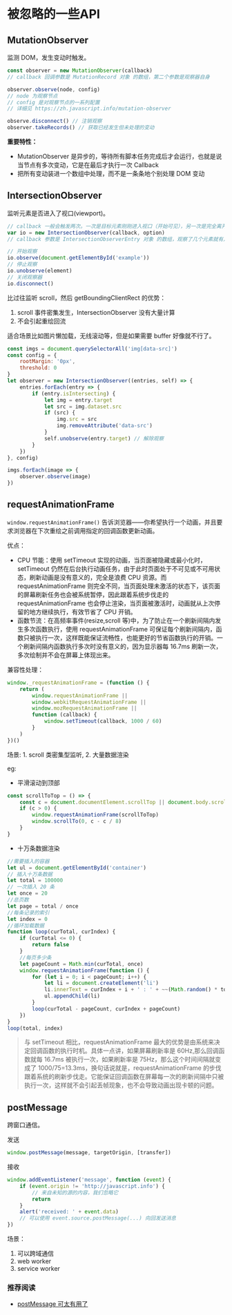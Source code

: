 # 被忽略的一些API


## MutationObserver

监测 DOM，发生变动时触发。

```js
const observer = new MutationObserver(callback)
// callback 回调参数是 MutationRecord 对象 的数组，第二个参数是观察器自身

observer.observe(node, config)
// node 为观察节点
// config 是对观察节点的一系列配置
// 详细见 https://zh.javascript.info/mutation-observer

observe.disconnect() // 注销观察
observer.takeRecords() // 获取已经发生但未处理的变动
```

**重要特性：**

-   MutationObserver 是异步的，等待所有脚本任务完成后才会运行，也就是说当节点有多次变动，它是在最后才执行一次 Callback
-   把所有变动装进一个数组中处理，而不是一条条地个别处理 DOM 变动

## IntersectionObserver

监听元素是否进入了视口(viewport)。

```js
// callback 一般会触发两次。一次是目标元素刚刚进入视口（开始可见），另一次是完全离开视口（开始不可见）。
var io = new IntersectionObserver(callback, option)
// callback 参数是 IntersectionObserverEntry 对象 的数组，观察了几个元素就有几个对象

// 开始观察
io.observe(document.getElementById('example'))
// 停止观察
io.unobserve(element)
// 关闭观察器
io.disconnect()
```

比过往监听 scroll，然后 getBoundingClientRect 的优势：

1. scroll 事件密集发生，IntersectionObserver 没有大量计算
2. 不会引起重绘回流

适合场景比如图片懒加载，无线滚动等，但是如果需要 buffer 好像就不行了。

```js
const imgs = document.querySelectorAll('img[data-src]')
const config = {
    rootMargin: '0px',
    threshold: 0
}
let observer = new IntersectionObserver((entries, self) => {
    entries.forEach(entry => {
        if (entry.isIntersecting) {
            let img = entry.target
            let src = img.dataset.src
            if (src) {
                img.src = src
                img.removeAttribute('data-src')
            }
            self.unobserve(entry.target) // 解除观察
        }
    })
}, config)

imgs.forEach(image => {
    observer.observe(image)
})
```

## requestAnimationFrame

`window.requestAnimationFrame()` 告诉浏览器——你希望执行一个动画，并且要求浏览器在下次重绘之前调用指定的回调函数更新动画。

优点：

-   CPU 节能：使用 setTimeout 实现的动画，当页面被隐藏或最小化时，setTimeout 仍然在后台执行动画任务，由于此时页面处于不可见或不可用状态，刷新动画是没有意义的，完全是浪费 CPU 资源。而 requestAnimationFrame 则完全不同，当页面处理未激活的状态下，该页面的屏幕刷新任务也会被系统暂停，因此跟着系统步伐走的 requestAnimationFrame 也会停止渲染，当页面被激活时，动画就从上次停留的地方继续执行，有效节省了 CPU 开销。
-   函数节流：在高频率事件(resize,scroll 等)中，为了防止在一个刷新间隔内发生多次函数执行，使用 requestAnimationFrame 可保证每个刷新间隔内，函数只被执行一次，这样既能保证流畅性，也能更好的节省函数执行的开销。一个刷新间隔内函数执行多次时没有意义的，因为显示器每 16.7ms 刷新一次，多次绘制并不会在屏幕上体现出来。

兼容性处理：

```js
window._requestAnimationFrame = (function () {
    return (
        window.requestAnimationFrame ||
        window.webkitRequestAnimationFrame ||
        window.mozRequestAnimationFrame ||
        function (callback) {
            window.setTimeout(callback, 1000 / 60)
        }
    )
})()
```

场景: 1. scroll 类密集型监听, 2. 大量数据渲染

eg:

-   平滑滚动到顶部

```js
const scrollToTop = () => {
    const c = document.documentElement.scrollTop || document.body.scrollTop
    if (c > 0) {
        window.requestAnimationFrame(scrollToTop)
        window.scrollTo(0, c - c / 8)
    }
}
```

-   十万条数据渲染

```js
//需要插入的容器
let ul = document.getElementById('container')
// 插入十万条数据
let total = 100000
// 一次插入 20 条
let once = 20
//总页数
let page = total / once
//每条记录的索引
let index = 0
//循环加载数据
function loop(curTotal, curIndex) {
    if (curTotal <= 0) {
        return false
    }
    //每页多少条
    let pageCount = Math.min(curTotal, once)
    window.requestAnimationFrame(function () {
        for (let i = 0; i < pageCount; i++) {
            let li = document.createElement('li')
            li.innerText = curIndex + i + ' : ' + ~~(Math.random() * total)
            ul.appendChild(li)
        }
        loop(curTotal - pageCount, curIndex + pageCount)
    })
}
loop(total, index)
```

> 与 setTimeout 相比，requestAnimationFrame 最大的优势是由系统来决定回调函数的执行时机。具体一点讲，如果屏幕刷新率是 60Hz,那么回调函数就每 16.7ms 被执行一次，如果刷新率是 75Hz，那么这个时间间隔就变成了 1000/75=13.3ms，换句话说就是，requestAnimationFrame 的步伐跟着系统的刷新步伐走。它能保证回调函数在屏幕每一次的刷新间隔中只被执行一次，这样就不会引起丢帧现象，也不会导致动画出现卡顿的问题。

## postMessage

跨窗口通信。

发送

```js
window.postMessage(message, targetOrigin, [transfer])
```

接收

```js
window.addEventListener('message', function (event) {
    if (event.origin != 'http://javascript.info') {
        // 来自未知的源的内容，我们忽略它
        return
    }
    alert('received: ' + event.data)
    // 可以使用 event.source.postMessage(...) 向回发送消息
})
```

场景：

1. 可以跨域通信
2. web worker
3. service worker

### 推荐阅读

-   [postMessage 可太有用了](https://juejin.cn/post/6844903665694687240#heading-11)

